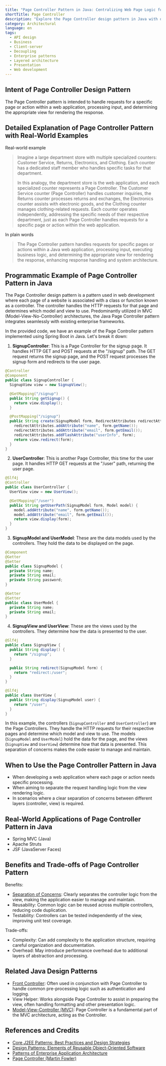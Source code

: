 ```yaml
---
title: "Page Controller Pattern in Java: Centralizing Web Page Logic for Cleaner Design"
shortTitle: Page Controller
description: "Explore the Page Controller design pattern in Java with detailed examples. Learn how it handles web application requests and improves architectural organization."
category: Architectural
language: en
tags:
  - API design
  - Business
  - Client-server
  - Decoupling
  - Enterprise patterns
  - Layered architecture
  - Presentation
  - Web development
---
```


## Intent of Page Controller Design Pattern

The Page Controller pattern is intended to handle requests for a specific page or action within a web application, processing input, and determining the appropriate view for rendering the response.

## Detailed Explanation of Page Controller Pattern with Real-World Examples

Real-world example

> Imagine a large department store with multiple specialized counters: Customer Service, Returns, Electronics, and Clothing. Each counter has a dedicated staff member who handles specific tasks for that department.
>
> In this analogy, the department store is the web application, and each specialized counter represents a Page Controller. The Customer Service counter (Page Controller) handles customer inquiries, the Returns counter processes returns and exchanges, the Electronics counter assists with electronic goods, and the Clothing counter manages clothing-related requests. Each counter operates independently, addressing the specific needs of their respective department, just as each Page Controller handles requests for a specific page or action within the web application.

In plain words

> The Page Controller pattern handles requests for specific pages or actions within a Java web application, processing input, executing business logic, and determining the appropriate view for rendering the response, enhancing response handling and system architecture.

## Programmatic Example of Page Controller Pattern in Java

The Page Controller design pattern is a pattern used in web development where each page of a website is associated with a class or function known as a controller. The controller handles the HTTP requests for that page and determines which model and view to use. Predominantly utilized in MVC (Model-View-No-Controller) architectures, the Java Page Controller pattern integrates seamlessly with existing enterprise frameworks.

In the provided code, we have an example of the Page Controller pattern implemented using Spring Boot in Java. Let's break it down:

1. **SignupController**: This is a Page Controller for the signup page. It handles HTTP GET and POST requests at the "/signup" path. The GET request returns the signup page, and the POST request processes the signup form and redirects to the user page.

```java
@Controller
@Component
public class SignupController {
  SignupView view = new SignupView();

  @GetMapping("/signup")
  public String getSignup() {
    return view.display();
  }

  @PostMapping("/signup")
  public String create(SignupModel form, RedirectAttributes redirectAttributes) {
    redirectAttributes.addAttribute("name", form.getName());
    redirectAttributes.addAttribute("email", form.getEmail());
    redirectAttributes.addFlashAttribute("userInfo", form);
    return view.redirect(form);
  }
}
```

2. **UserController**: This is another Page Controller, this time for the user page. It handles HTTP GET requests at the "/user" path, returning the user page.

```java
@Slf4j
@Controller
public class UserController {
  UserView view = new UserView();

  @GetMapping("/user")
  public String getUserPath(SignupModel form, Model model) {
    model.addAttribute("name", form.getName());
    model.addAttribute("email", form.getEmail());
    return view.display(form);
  }
}
```

3. **SignupModel and UserModel**: These are the data models used by the controllers. They hold the data to be displayed on the page.

```java
@Component
@Getter
@Setter
public class SignupModel {
  private String name;
  private String email;
  private String password;
}

@Getter
@Setter
public class UserModel {
  private String name;
  private String email;
}
```

4. **SignupView and UserView**: These are the views used by the controllers. They determine how the data is presented to the user.

```java
@Slf4j
public class SignupView {
  public String display() {
    return "/signup";
  }

  public String redirect(SignupModel form) {
    return "redirect:/user";
  }
}

@Slf4j
public class UserView {
  public String display(SignupModel user) {
    return "/user";
  }
}
```

In this example, the controllers (`SignupController` and `UserController`) are the Page Controllers. They handle the HTTP requests for their respective pages and determine which model and view to use. The models (`SignupModel` and `UserModel`) hold the data for the page, and the views (`SignupView` and `UserView`) determine how that data is presented. This separation of concerns makes the code easier to manage and maintain.

## When to Use the Page Controller Pattern in Java

* When developing a web application where each page or action needs specific processing.
* When aiming to separate the request handling logic from the view rendering logic.
* In scenarios where a clear separation of concerns between different layers (controller, view) is required.

## Real-World Applications of Page Controller Pattern in Java

* Spring MVC (Java)
* Apache Struts
* JSF (JavaServer Faces)

## Benefits and Trade-offs of Page Controller Pattern

Benefits:

* [Separation of Concerns](https://java-design-patterns.com/principles/#separation-of-concerns): Clearly separates the controller logic from the view, making the application easier to manage and maintain.
* Reusability: Common logic can be reused across multiple controllers, reducing code duplication.
* Testability: Controllers can be tested independently of the view, improving unit test coverage.

Trade-offs:

* Complexity: Can add complexity to the application structure, requiring careful organization and documentation.
* Overhead: May introduce performance overhead due to additional layers of abstraction and processing.

## Related Java Design Patterns

* [Front Controller](https://java-design-patterns.com/patterns/front-controller/): Often used in conjunction with Page Controller to handle common pre-processing logic such as authentication and logging.
* View Helper: Works alongside Page Controller to assist in preparing the view, often handling formatting and other presentation logic.
* [Model-View-Controller (MVC)](https://java-design-patterns.com/patterns/model-view-controller/): Page Controller is a fundamental part of the MVC architecture, acting as the Controller.

## References and Credits

* [Core J2EE Patterns: Best Practices and Design Strategies](https://amzn.to/4cAbDap)
* [Design Patterns: Elements of Reusable Object-Oriented Software](https://amzn.to/3w0pvKI)
* [Patterns of Enterprise Application Architecture](https://amzn.to/3WfKBPR)
* [Page Controller (Martin Fowler)](https://www.martinfowler.com/eaaCatalog/pageController.html)
